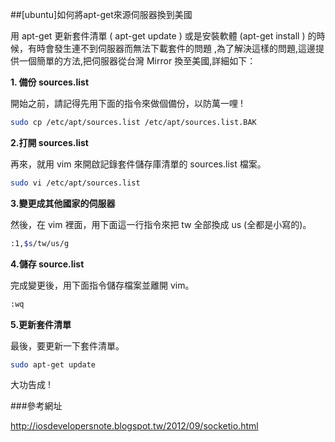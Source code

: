 ##[ubuntu]如何將apt-get來源伺服器換到美國

用 apt-get 更新套件清單 ( apt-get update ) 或是安裝軟體 (apt-get install ) 的時候，有時會發生連不到伺服器而無法下載套件的問題
,為了解決這樣的問題,這邊提供一個簡單的方法,把伺服器從台灣 Mirror 換至美國,詳細如下：

**1. 備份 sources.list**

開始之前，請記得先用下面的指令來做個備份，以防萬一哩 !

```bash
sudo cp /etc/apt/sources.list /etc/apt/sources.list.BAK 
```

**2.打開 sources.list** 

再來，就用 vim 來開啟記錄套件儲存庫清單的 sources.list 檔案。

```bash
sudo vi /etc/apt/sources.list 
```
**3.變更成其他國家的伺服器**

然後，在 vim 裡面，用下面這一行指令來把 tw 全部換成 us (全都是小寫的)。

```bash
:1,$s/tw/us/g 
```
**4.儲存  source.list**

完成變更後，用下面指令儲存檔案並離開 vim。
```bash
:wq 
```
**5.更新套件清單**

最後，要更新一下套件清單。
```bash
sudo apt-get update 
```
大功告成 !

###參考網址

http://iosdevelopersnote.blogspot.tw/2012/09/socketio.html
